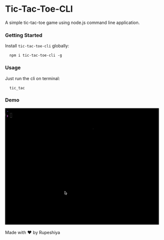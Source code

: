 # Tic-Tac-Toe-CLI

A simple tic-tac-toe game using node.js command line application.

### Getting Started

Install `tic-tac-toe-cli` globally:

```
  npm i tic-tac-toe-cli -g
```
### Usage

Just run the cli on terminal:

```
  tic_tac
```

### Demo

![Terminal running demo](images/demo.gif)

Made with :heart: by Rupeshiya
